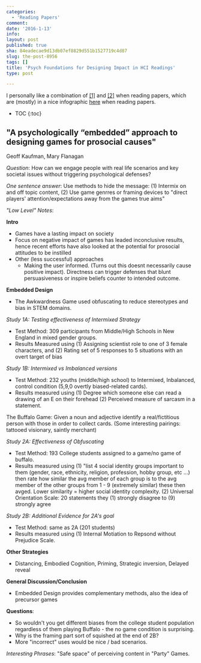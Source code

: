 ```yaml
---
categories:
  - 'Reading Papers'
comment: 
date: '2016-1-13'
info: 
layout: post
published: true
sha: 84eadecae9d13db07ef8829d551b1527719c4d87
slug: the-post-8956
tags: []
title: 'Psych Foundations for Designing Impact in HCI Readings'
type: post

---
```

I personally like a combination of [[1]](http://www.eecs.harvard.edu/~michaelm/postscripts/ReadPaper.pdf) and [[2]](http://www.cs.columbia.edu/~hgs/netbib/efficientReading.pdf) when reading papers, which are (mostly) in a nice infographic [here](http://www.slideshare.net/ElsevierConnect/infographic-how-to-read-scientific-papers) when reading papers.

* TOC
{:toc}

## "A psychologically “embedded” approach to designing games for prosocial causes"

Geoff Kaufman, Mary Flanagan

*Question*: How can we engage people with real life scenarios and key societal issues without triggering psychological defenses?

*One sentence answer*: Use methods to hide the message: (1) Intermix on and off topic content, (2) Use game genrres or framing devices to "direct players' attention/expectations away from the games true aims"

*"Low Level" Notes*:

**Intro**
- Games have a lasting impact on society
- Focus on negative impact of games has leaded inconclusive results, hence recent efforts have also looked at the potential for prosocial attitudes to be instilled 
- Other (less successful) approaches
    - Making the user informed. (Turns out this doesnt necessarily cause positive impact). Directness can trigger defenses that blunt persuasiveness or inspire beliefs counter to intended outcome.

**Embedded Design**

- The Awkwardness Game used obfuscating to reduce stereotypes and bias in STEM domains.

*Study 1A: Testing effectiveness of Intermixed Strategy*

- Test Method: 309 participants from Middle/High Schools in New England in mixed gender groups. 
- Results Measured using (1) Assigning scientist role to one of 3 female characters, and (2) Rating set of 5 responses to 5 situations with an overt target of bias

*Study 1B: Intermixed vs Imbalanced versions*

- Test Method: 232 youths (middle/high school) to Intermixed, Inbalanced, control condition (5,9,0 overtly biased-related cards).
- Results measured using (1) Degree which someone else can read a drawing of an E on their forehead (2) Perceived measure of sarcasm in a statement.

The Buffalo Game: Given a noun and adjective identify a real/fictitious person with those in order to collect cards. (Some interesting pairings: tattooed visionary, saintly merchant)

*Study 2A: Effectiveness of Obfuscating*
- Test Method: 193 College students assigned to a game/no game of buffalo.
- Results measured using (1) "list 4 social identity groups important to them (gender, race, ethnicity, religion, profession, hobby group, etc ...) then rate how similar the avg member of each group is to the avg member of the other groups from 1 - 9 (extremely similar) these then avged. Lower similarity = higher social identity complexity. (2) Universal Orientation Scale: 20 statements they (1) strongly disagree to (9) strongly agree

*Study 2B: Additional Evidence for 2A's goal*

- Test Method: same as 2A (201 students)
- Results measured using (1) Internal Motiation to Repsond without Prejudice Scale.

**Other Strategies**

- Distancing, Embodied Cognition, Priming, Strategic inversion, Delayed reveal 

**General Discussion/Conclusion**

- Embedded Design provides complementary methods, also the idea of precursor games


**Questions**: 
- So wouldn't you get different biases from the college student population regardless of them playing Buffalo - the no game condition is surprising.
- Why is the framing part sort of squished at the end of 2B?
- More "incorrect" uses would be nice / bad scenarios.

*Interesting Phrases*: "Safe space" of perceiving content in "Party" Games.
